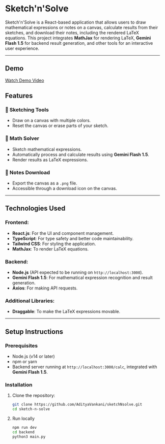 # Sketch'n'Solve

Sketch'n'Solve is a React-based application that allows users to draw mathematical expressions or notes on a canvas, calculate results from their sketches, and download their notes, including the rendered LaTeX equations. This project integrates **MathJax** for rendering LaTeX, **Gemini Flash 1.5** for backend result generation, and other tools for an interactive user experience.

---


## Demo


[Watch Demo Video](https://drive.google.com/file/d/1EPh3Yhqr6Uv0Zco8K_Ed50RjgeJOX4hr/view?usp=sharing)


## Features

### 🎨 Sketching Tools
- Draw on a canvas with multiple colors.
- Reset the canvas or erase parts of your sketch.

### 🧮 Math Solver
- Sketch mathematical expressions.
- Automatically process and calculate results using **Gemini Flash 1.5**.
- Render results as LaTeX expressions.

### 📄 Notes Download
- Export the canvas as a `.png` file.
- Accessible through a download icon on the canvas.

---

## Technologies Used

### Frontend:
- **React.js**: For the UI and component management.
- **TypeScript**: For type safety and better code maintainability.
- **Tailwind CSS**: For styling the application.
- **MathJax**: To render LaTeX equations.

### Backend:
- **Node.js** (API expected to be running on `http://localhost:3000`).
- **Gemini Flash 1.5**: For mathematical expression recognition and result generation.
- **Axios**: For making API requests.

### Additional Libraries:
- **Draggable**: To make the LaTeX expressions movable.

---

## Setup Instructions

### Prerequisites
- Node.js (v14 or later)
- npm or yarn
- Backend server running at `http://localhost:3000/calc`, integrated with **Gemini Flash 1.5**.

### Installation

1. Clone the repository:
   ```bash
   git clone https://github.com/AdityaVankani/sketchNsolve.git
   cd sketch-n-solve

2. Run locally
   ```bash
   npm run dev
   cd backend
   python3 main.py
   
